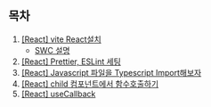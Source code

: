 ## 목차

1. [[React] vite React설치](/react%20guide/2024/10/17/set-up/)
   - [SWC 설명](/swc/2024/10/17/swc/)
1. [[React] Prettier, ESLint 세팅](/react%20guide/2024/10/18/Prettier_ESLint/)
1. [[React] Javascript 파일을 Typescript Import해보자](/react%20guide/2024/10/21/import-js-from-typescript/)
1. [[React] child 컴포넌트에서 함수호출하기](/react%20guide/2024/10/22/call-child-fc/)
1. [[React] useCallback](/react%20guide/2024/10/31/useCallback/)
